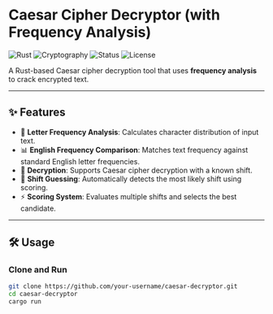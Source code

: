 # Caesar Cipher Decryptor (with Frequency Analysis)

![Rust](https://img.shields.io/badge/language-Rust-orange?logo=rust&logoColor=white)
![Cryptography](https://img.shields.io/badge/topic-Cryptography-blue)
![Status](https://img.shields.io/badge/status-Work_in_Progress-yellow)
![License](https://img.shields.io/badge/license-MIT-green)

A Rust-based Caesar cipher decryption tool that uses **frequency analysis** to crack encrypted text.  

---

## ✨ Features
- 🔡 **Letter Frequency Analysis**: Calculates character distribution of input text.  
- 📊 **English Frequency Comparison**: Matches text frequency against standard English letter frequencies.  
- 🔐 **Decryption**: Supports Caesar cipher decryption with a known shift.  
- 🤖 **Shift Guessing**: Automatically detects the most likely shift using scoring.  
- ⚡ **Scoring System**: Evaluates multiple shifts and selects the best candidate.  

---

## 🛠️ Usage

### Clone and Run
```bash
git clone https://github.com/your-username/caesar-decryptor.git
cd caesar-decryptor
cargo run
